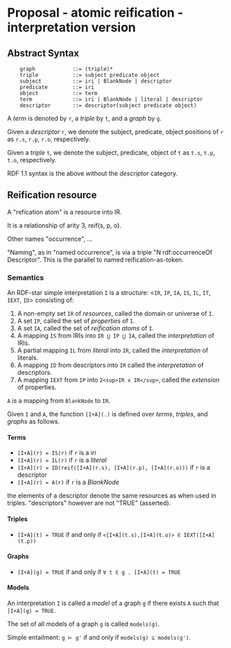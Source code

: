 # Proposal - atomic reification - interpretation version

## Abstract Syntax
```
    graph            ::= (triple)* 
    triple           ::= subject predicate object 
    subject          ::= iri | BlankNode | descriptor 
    predicate        ::= iri 
    object           ::= term 
    term             ::= iri | BlankNode | literal | descriptor 
    descriptor       ::= descriptor(subject predicate object)
```

A _term_ is denoted by `r`, a _triple_ by `t`, and a _graph_ by `g`.  

Given a _descriptor_ `r`, we denote the subject, predicate, object positions of `r` as `r.s`, `r.p`, `r.o`, respectively.  

Given a _triple_ `t`, we denote the subject, predicate, object of `t` as `t.s`, `t.p`, `t.o`, respectively.  

RDF 1.1 syntax is the above without the _descriptor_ category.

## Reification resource

A "refication atom" is a resource into IR.

It is a relationship of arity 3, reif(s, p, o).  

Other names "occurrence", ...

"Naming", as in "named occurrence", is via a triple "N rdf:occurrenceOf Descriptor".
This is the parallel to named reification-as-token.

### Semantics

An RDF-star simple interpretation `I` is a structure:
<`IR`, `IP`, `IA`, `IS`, `IL`, `IT`, `IEXT`, `ID`>
consisting of:

1. A non-empty set `IR` of _resources_, called the domain or universe of `I`.
2. A set `IP`, called the set of _properties_ of `I`.
3. A set `IA`,  called the set of _reification atoms_ of `I`.
4. A mapping `IS` from IRIs into `IR ⋃ IP ⋃ IA`, called the _interpretation_ of IRIs.
5. A partial mapping `IL` from _literal_ into `IR`, called the _interpretation_ of literals.
6. A mapping `ID` from descriptors into `IR` called the _interpretation_ of descriptors.
7. A mapping `IEXT` from `IP` into `2<sup>IR x IR</sup>`, called the _extension_ of properties.

`A` is a mapping from `BlankNode` to `IR`.

Given `I` and `A`, the function `[I+A](.)` is defined over _terms_, _triples_, and _graphs_ as follows.

#### Terms

- `[I+A](r) = IS(r)`    if `r` is a _iri_
- `[I+A](r) = IL(r)`    if `r` is a _literal_
- `[I+A](r) = ID(reif([I+A](r.s), [I+A](r.p), [I+A](r.o)))` if `r` is a descriptor
- `[I+A](r) = A(r)`     if `r` is a _BlankNode_

the elements of a descriptor denote the same resources as when used in triples.
"descriptors" however are not "TRUE" (asserted).

#### Triples

- `[I+A](t) = TRUE` if and only if `<[I+A](t.s),[I+A](t.o)> ∈ IEXT([I+A](t.p))`

#### Graphs

- `[I+A](g) = TRUE` if and only if `∀ t ∈ g . [I+A](t) = TRUE`

#### Models

An interpretation `I` is called a _model_ of a graph `g` if there exists `A` such that
`[I+A](g) = TRUE`.

The set of all models of a graph `g` is called `models(g)`.

Simple entailment: `g ⊨ g'` if and only if `models(g) ⊆ models(g')`.
